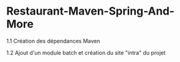 # Restaurant-Maven-Spring-And-More

1.1 Création des dépendances Maven

1.2 Ajout d'un module batch et création du site "intra" du projet
